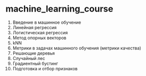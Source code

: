 # machine_learning_course

1. Введение в машинное обучение
2. Линейная регрессия
3. Логистическая регрессия
5. Метод опорных векторов
6. kNN
7. Метрики в задачах машинного обучения (метрики качества)
8. Решающие деревья
9. Случайный лес
10. Градиентный бустинг
11. Подготовка и отбор признаков
